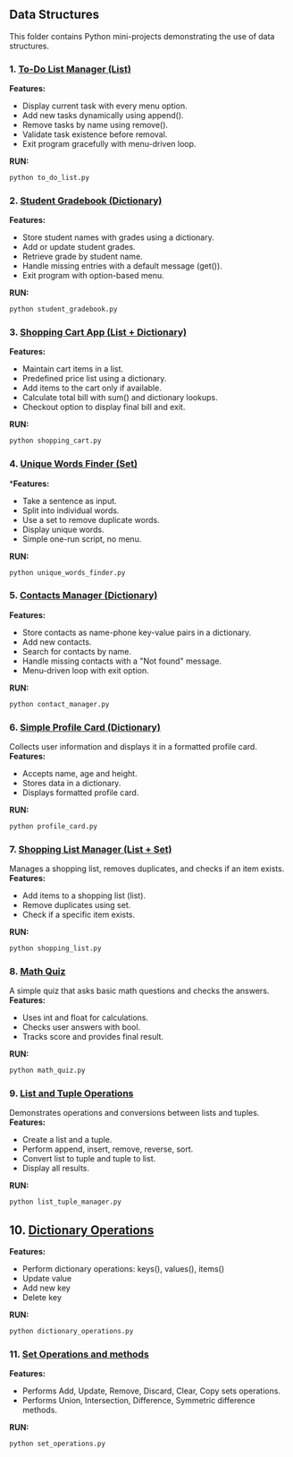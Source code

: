 ## Data Structures 

This folder contains Python mini-projects demonstrating the use of data structures.

### 1. [To-Do List Manager (List)](to_do_list.py)
**Features:**
- Display current task with every menu option.
- Add new tasks dynamically using append().
- Remove tasks by name using remove().
- Validate task existence before removal.
- Exit program gracefully with menu-driven loop.

**RUN:**
```bash
python to_do_list.py
```

### 2. [Student Gradebook (Dictionary)](student_gradebook.py)
**Features:**
- Store student names with grades using a dictionary.
- Add or update student grades.
- Retrieve grade by student name.
- Handle missing entries with a default message (get()).
- Exit program with option-based menu.

**RUN:**
```bash
python student_gradebook.py
```

### 3. [Shopping Cart App (List + Dictionary)](shopping_cart.py)
**Features:**
- Maintain cart items in a list.
- Predefined price list using a dictionary.
- Add items to the cart only if available.
- Calculate total bill with sum() and dictionary lookups.
- Checkout option to display final bill and exit.

**RUN:**
```bash
python shopping_cart.py
```

### 4. [Unique Words Finder (Set)](unique_words_finder.py)
***Features:**
- Take a sentence as input.
- Split into individual words.
- Use a set to remove duplicate words.
- Display unique words.
- Simple one-run script, no menu.

**RUN:**
```bash
python unique_words_finder.py
```
### 5. [Contacts Manager (Dictionary)](contact_manager.py)
**Features:**
- Store contacts as name-phone key-value pairs in a dictionary.
- Add new contacts.
- Search for contacts by name.
- Handle missing contacts with a "Not found" message.
- Menu-driven loop with exit option.

**RUN:**
```bash
python contact_manager.py 
```

### 6. [Simple Profile Card (Dictionary)](profile_card.py)
Collects user information and displays it in a formatted profile card.
**Features:**
- Accepts name, age and height.
- Stores data in a dictionary.
- Displays formatted profile card.

**RUN:**
```bash
python profile_card.py
```

### 7. [Shopping List Manager (List + Set)](shopping_list.py)
Manages a shopping list, removes duplicates, and checks if an item exists.
**Features:**
- Add items to a shopping list (list).
- Remove duplicates using set.
- Check if a specific item exists.

**RUN:**
```bash
python shopping_list.py
```

### 8. [Math Quiz](math_quiz.py)
A simple quiz that asks basic math questions and checks the answers.
**Features:**
- Uses int and float for calculations.
- Checks user answers with bool.
- Tracks score and provides final result.

**RUN:**
```bash
python math_quiz.py
```

### 9. [List and Tuple Operations](list_tuple_manager.py)
Demonstrates operations and conversions between lists and tuples.
**Features:**
- Create a list and a tuple.
- Perform append, insert, remove, reverse, sort.
- Convert list to tuple and tuple to list.
- Display all results.

**RUN:**
```bash
python list_tuple_manager.py
```

## 10. [Dictionary Operations](dictionary_operations.py)
**Features:**
- Perform dictionary operations: keys(), values(), items()
- Update value
- Add new key
- Delete key

**RUN:**
```bash
python dictionary_operations.py
```

### 11. [Set Operations and methods](set_operations.py)
**Features:**
- Performs Add, Update, Remove, Discard, Clear, Copy sets operations.
- Performs Union, Intersection, Difference, Symmetric difference methods.

**RUN:**
```bash
python set_operations.py
```